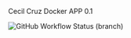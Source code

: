 Cecil Cruz Docker APP 0.1

![GitHub Workflow Status (branch)](https://img.shields.io/github/actions/workflow/status/cruzcgbz/sem/main.yml?branch=master)

